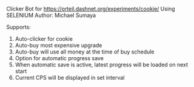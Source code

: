 Clicker Bot for https://orteil.dashnet.org/experiments/cookie/
Using SELENIUM
Author: Michael Sumaya

Supports:
1. Auto-clicker for cookie
2. Auto-buy most expensive upgrade
3. Auto-buy will use all money at the time of buy schedule
4. Option for automatic progress save
5. When automatic save is active, latest progress will be loaded on next start
6. Current CPS will be displayed in set interval
